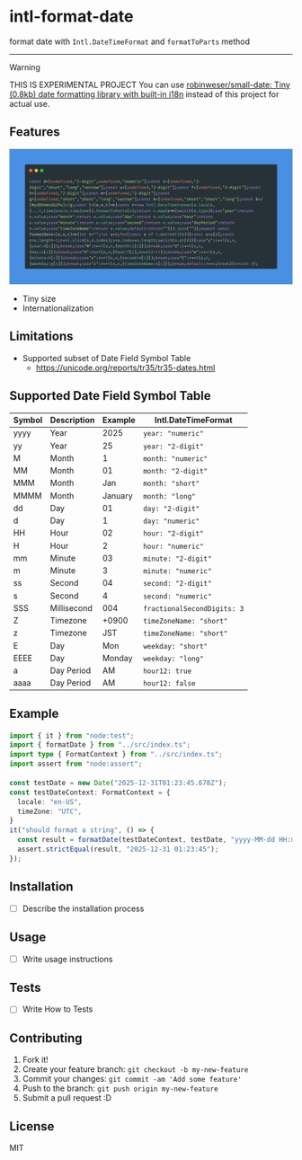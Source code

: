 # intl-format-date

format date with `Intl.DateTimeFormat` and `formatToParts` method

----

> [!WARNING]
> THIS IS EXPERIMENTAL PROJECT
> You can use [robinweser/small-date: Tiny (0.8kb) date formatting library with built-in i18n](https://github.com/robinweser/small-date) instead of this project for actual use.


## Features

![All CODE](img.png)

- Tiny size
- Internationalization

## Limitations

- Supported subset of Date Field Symbol Table
    - https://unicode.org/reports/tr35/tr35-dates.html

## Supported Date Field Symbol Table

| Symbol | Description | Example | Intl.DateTimeFormat         |
|--------|-------------|---------|-----------------------------|
| yyyy   | Year        | 2025    | `year: "numeric"`           |
| yy     | Year        | 25      | `year: "2-digit"`           |
| M      | Month       | 1       | `month: "numeric"`          |
| MM     | Month       | 01      | `month: "2-digit"`          |
| MMM    | Month       | Jan     | `month: "short"`            |
| MMMM   | Month       | January | `month: "long"`             |
| dd     | Day         | 01      | `day: "2-digit"`            |
| d      | Day         | 1       | `day: "numeric"`            |
| HH     | Hour        | 02      | `hour: "2-digit"`           |
| H      | Hour        | 2       | `hour: "numeric"`           |
| mm     | Minute      | 03      | `minute: "2-digit"`         |
| m      | Minute      | 3       | `minute: "numeric"`         |
| ss     | Second      | 04      | `second: "2-digit"`         |
| s      | Second      | 4       | `second: "numeric"`         |
| SSS    | Millisecond | 004     | `fractionalSecondDigits: 3` |
| Z      | Timezone    | +0900   | `timeZoneName: "short"`     |
| z      | Timezone    | JST     | `timeZoneName: "short"`     |
| E      | Day         | Mon     | `weekday: "short"`          |
| EEEE   | Day         | Monday  | `weekday: "long"`           |
| a      | Day Period  | AM      | `hour12: true`              |
| aaaa   | Day Period  | AM      | `hour12: false`             |

## Example

```ts
import { it } from "node:test";
import { formatDate } from "../src/index.ts";
import type { FormatContext } from "../src/index.ts";
import assert from "node:assert";

const testDate = new Date("2025-12-31T01:23:45.678Z");
const testDateContext: FormatContext = {
  locale: "en-US",
  timeZone: "UTC",
}
it("should format a string", () => {
  const result = formatDate(testDateContext, testDate, "yyyy-MM-dd HH:mm:ss");
  assert.strictEqual(result, "2025-12-31 01:23:45");
});
```

## Installation

- [ ] Describe the installation process

## Usage

- [ ] Write usage instructions

## Tests

- [ ] Write How to Tests

## Contributing

1. Fork it!
2. Create your feature branch: `git checkout -b my-new-feature`
3. Commit your changes: `git commit -am 'Add some feature'`
4. Push to the branch: `git push origin my-new-feature`
5. Submit a pull request :D

## License

MIT

